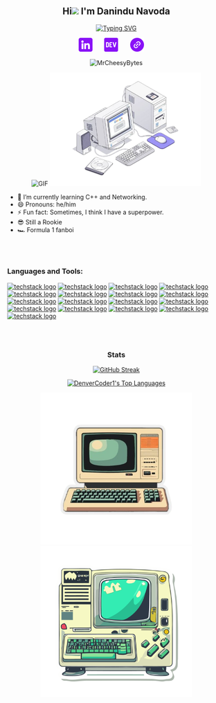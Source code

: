 <h2 align="center">
  Hi<img src="https://github.com/TheDudeThatCode/TheDudeThatCode/blob/master/Assets/Hi.gif" width="29px"> I'm Danindu Navoda
</h2>

<p align="center">
  <a href="https://git.io/typing-svg"><img src="https://readme-typing-svg.demolab.com?font=Fira+Code&pause=1000&width=435&lines=Driven+Cybersecurity+Student;at+the+University+of+South+Wales;Committed+to+Safeguarding;the+Digital+World" alt="Typing SVG" /></a>
</p>

<!-- Social icons section -->
<p align="center">
  <a href="https://www.linkedin.com/in/danindu-navoda"><img width="32px" alt="LinkedIn" title="LinkedIn" src="Github/linkedin.png"/></a>
  &#8287;&#8287;&#8287;&#8287;&#8287;
  <a href="https://dev.to/danindu_navoda"><img width="32px" alt="Dev.to" title="danindu_navoda Dev.to" src="Github/dev.png"></a>
  &#8287;&#8287;&#8287;&#8287;&#8287;
	<a href="https://linktr.ee/d_navoda"><img width="32px" alt="linktr.ee" title="linktree d_navoda" src="Github/link.png"></a>
  &#8287;&#8287;&#8287;&#8287;&#8287;
</p>

<!-- Social badges section -->
<!-- Badges with custom icons - https://github.com/DenverCoder1/custom-icon-badges -->
<!-- View counter - https://github.com/DenverCoder1/Simple-View-Counter -->
<p align="center">
  <img
    src="https://komarev.com/ghpvc/?username=MrCheesyBytes"
    alt="MrCheesyBytes"
  />
				
</p>

<be>

<p align="center">
	<img alt="GIF" src="https://github.com/MrCheesyBytes/MrCheesyBytes/assets/135207728/2deaab92-ff35-4cc1-8ace-71fb7c018c77" />
	<img alt="GIF" src="Github/img2.png" width="350px"/>
</p>

- 🌱 I’m currently learning C++ and Networking.  
- 😄 Pronouns: he/him
- ⚡ Fun fact: Sometimes, I think I have a superpower. 
- 😎 Still a Rookie
- 🏎️ Formula 1 fanboi


<br>
<br>


<h3 align="left">Languages and Tools:</h3>

[![techstack logo](https://readme-components.vercel.app/api?component=logo&logo=python)](https://github.com/harish-sethuraman/readme-components)
[![techstack logo](https://readme-components.vercel.app/api?component=logo&logo=html5)](https://github.com/harish-sethuraman/readme-components)
[![techstack logo](https://readme-components.vercel.app/api?component=logo&logo=css3)](https://github.com/harish-sethuraman/readme-components)
[![techstack logo](https://readme-components.vercel.app/api?component=logo&logo=linux)](https://github.com/harish-sethuraman/readme-components)
[![techstack logo](https://readme-components.vercel.app/api?component=logo&logo=ubuntu)](https://github.com/harish-sethuraman/readme-components)
[![techstack logo](https://readme-components.vercel.app/api?component=logo&logo=windows)](https://github.com/harish-sethuraman/readme-components)
[![techstack logo](https://readme-components.vercel.app/api?component=logo&logo=github)](https://github.com/harish-sethuraman/readme-components)
[![techstack logo](https://readme-components.vercel.app/api?component=logo&logo=visualstudiocode)](https://github.com/harish-sethuraman/readme-components)
[![techstack logo](https://readme-components.vercel.app/api?component=logo&logo=pycharm)](https://github.com/harish-sethuraman/readme-components)
[![techstack logo](https://readme-components.vercel.app/api?component=logo&logo=git)](https://github.com/harish-sethuraman/readme-components)
[![techstack logo](https://readme-components.vercel.app/api?component=logo&logo=stackoverflow)](https://github.com/harish-sethuraman/readme-components)
[![techstack logo](https://readme-components.vercel.app/api?component=logo&logo=brave)](https://github.com/harish-sethuraman/readme-components)
[![techstack logo](https://readme-components.vercel.app/api?component=logo&logo=spotify)](https://github.com/harish-sethuraman/readme-components)
[![techstack logo](https://readme-components.vercel.app/api?component=logo&logo=notion)](https://github.com/harish-sethuraman/readme-components)
[![techstack logo](https://readme-components.vercel.app/api?component=logo&logo=microsoftoutlook)](https://github.com/harish-sethuraman/readme-components)
[![techstack logo](https://readme-components.vercel.app/api?component=logo&logo=microsoftword)](https://github.com/harish-sethuraman/readme-components)
[![techstack logo](https://readme-components.vercel.app/api?component=logo&logo=neovim)](https://github.com/harish-sethuraman/readme-components)




<br>
<br>


<h3 align="center">Stats</h3>

<p align="center">
	<a href="https://git.io/streak-stats"><img src="https://streak-stats.demolab.com?user=MrCheesyBytes&theme=merko" alt="GitHub Streak" /></a>
</p>

<p align="center">
	<a href="https://github.com/anuraghazra/github-readme-stats"><img alt="DenverCoder1's Top Languages" src="https://denvercoder1-github-readme-stats.vercel.app/api/top-langs/?username=MrCheesyBytes&langs_count=8&layout=compact&theme=react&hide_border=true&bg_color=1F222E&title_color=8911F7&icon_color=F8D866&hide=Jupyter%20Notebook,Roff" height="192px"/></a>
</p>

<be>

<p align="center">
	<img alt="PNG" src="Github/img1.png" width="350px"/>
 	<img alt="PNG" src="Github/—Pngtree—sticker with an old computer_12226568.png" width="350px"/>
	
</p>








